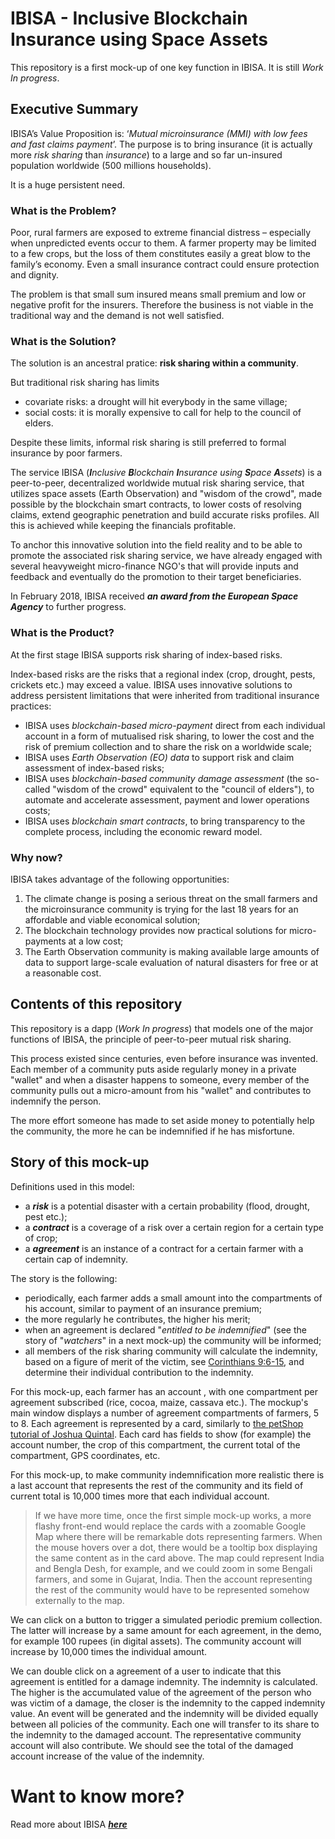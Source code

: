 # IBISA - Inclusive Blockchain Insurance using Space Assets
This repository is a first mock-up of one key function in IBISA. It is still _Work In progress_.
## Executive Summary
IBISA’s Value Proposition is: ‘_Mutual microinsurance (MMI) with low fees and fast claims payment_’. The purpose is to bring insurance (it is actually more _risk sharing_ than _insurance_) to a large and so far un-insured population worldwide (500 millions households). 

It is a huge persistent need.
### What is the Problem?
Poor, rural farmers are exposed to extreme financial distress – especially when unpredicted events occur to them.  A farmer property may be limited to a few crops, but the loss of them constitutes easily a great blow to the family’s economy. Even a small insurance contract could ensure protection and dignity. 

The problem is that small sum insured means small premium and low or negative profit for the insurers.  Therefore the business is not viable in the traditional way and the demand is not well satisfied. 
### What is the Solution?
The solution is an ancestral pratice: **risk sharing within a community**.

But traditional risk sharing has limits
  * covariate risks: a drought will hit everybody in the same village;
  * social costs: it is morally expensive to call for help to the council of elders.
  
Despite these limits, informal risk sharing is still preferred to formal insurance by poor farmers.

The service IBISA (_**I**nclusive **B**lockchain **I**nsurance using **S**pace **A**ssets_) is a peer-to-peer, decentralized worldwide mutual risk sharing service, that utilizes space assets (Earth Observation) and "wisdom of the crowd", made possible by the blockchain smart contracts, to lower costs of resolving claims, extend geographic penetration and build accurate risks profiles. All this is achieved while keeping the financials profitable.

To anchor this innovative solution into the field reality and to be able to promote the associated risk sharing service, we have already engaged with several heavyweight micro-finance NGO's that will provide inputs and feedback and eventually do the promotion to their target beneficiaries.

In February 2018, IBISA received **_an award from the European Space Agency_** to further progress.

### What is the Product?
At the first stage IBISA supports risk sharing of index-based risks.

Index-based risks are the risks that a regional index (crop, drought, pests, crickets etc.) may exceed a value. IBISA uses innovative solutions to address persistent limitations that were inherited from traditional insurance practices:
* IBISA uses _blockchain-based micro-payment_ direct from each individual account in a form of mutualised risk sharing, to lower the cost and the risk of premium collection and to share the risk on a worldwide scale;
* IBISA uses _Earth Observation (EO) data_ to support risk and claim assessment of index-based risks;
* IBISA uses _blockchain-based community damage assessment_ (the so-called "wisdom of the crowd" equivalent to the "council of elders"), to automate and accelerate assessment, payment and lower operations costs;
* IBISA uses _blockchain smart contracts_, to bring transparency to the complete process, including the economic reward model.
### Why now?
IBISA takes advantage of the following opportunities:
1. The climate change is posing a serious threat on the small farmers and the microinsurance community is trying for the last 18 years for an affordable and viable economical solution;
1. The blockchain technology provides now practical solutions for micro-payments at a low cost;
1. The Earth Observation community is making available large amounts of data to support large-scale evaluation of natural disasters for free or at a reasonable cost.
## Contents of this repository
This repository is a dapp (_Work In progress_) that models one of the major functions of IBISA, the principle of peer-to-peer mutual risk sharing.

This process existed since centuries, even before insurance was invented. 
Each member of a community puts aside regularly money in a private "wallet" and when a disaster happens to someone, 
every member of the community pulls out a micro-amount from his "wallet" and contributes to indemnify the person.

The more effort someone has made to set aside money to potentially help the community, the more he can be indemnified if he has misfortune.
## Story of this mock-up
Definitions used in this model:
* a **_risk_** is a potential disaster with a certain probability (flood, drought, pest etc.);
* a **_contract_** is a coverage of a risk over a certain region for a certain type of crop;
* a **_agreement_** is an instance of a contract for a certain farmer with a certain cap of indemnity.

The story is the following:
* periodically, each farmer adds a small amount into the compartments of his account, similar to payment of an insurance premium;
* the more regularly he contributes, the higher his merit;
* when an agreement  is declared "_entitled to be indemnified_" (see the story of "_watchers_" in a next mock-up) the community will be informed;
* all members of the risk sharing community will calculate the indemnity, based on a figure of merit of the victim, see [Corinthians 9:6-15](https://www.biblegateway.com/passage/?search=2%20Corinthians%209:6-15), and determine their individual contribution to the indemnity.

For this mock-up, each farmer has an account , with one compartment per agreement subscribed (rice, cocoa, maize, cassava etc.).
The mockup's main window displays a number of agreement compartments of farmers, 5 to 8. Each agreement is represented by a card, similarly to [the petShop tutorial of Joshua Quintal](http://truffleframework.com/tutorials/pet-shop).
Each card has fields to show (for example) the account number, the crop of this compartment, the current total of the compartment, GPS coordinates, etc.

For this mock-up, to make community indemnification more realistic there is a last account that represents the rest of the community and its field of current total is 10,000 times more that each individual account.

> If we have more time, once the first simple mock-up works, a more flashy front-end would replace the cards with a zoomable Google Map where there will be remarkable dots representing farmers. When the mouse hovers over a dot, there would be a tooltip box displaying the same content as in the card above. The map could represent India and Bengla Desh, for example, and we could zoom in some Bengali farmers, and some in Gujarat, India. Then the account representing the rest of the community would have to be represented somehow externally to the map.

We can click on a button to trigger a simulated periodic premium collection. 
The latter will increase by a same amount for each agreement, in the demo, for example 100 rupees (in digital assets).
The community account will increase by 10,000 times the individual amount.

We can double click on a agreement of a user to indicate that this agreement is entitled for a damage indemnity.
The indemnity is calculated. 
The higher is the accumulated value of the agreement of the person who was victim of a damage, the closer is the indemnity to the capped indemnity value.
An event will be generated and the indemnity will be divided equally between all policies of the community.
Each one will transfer to its share to the indemnity to the damaged account.
The representative community account will also contribute. We should see the total of the damaged account increase of the value of the indemnity.
# Want to know more?

Read more about IBISA [**_here_**](http://www.bitbank.lu/ibisa)

